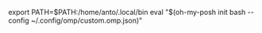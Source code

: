 export PATH=$PATH:/home/anto/.local/bin
eval "$(oh-my-posh init bash --config ~/.config/omp/custom.omp.json)"
